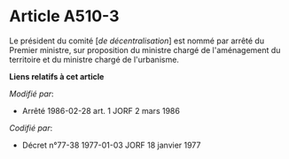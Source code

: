 # Article A510-3

Le président du comité [*de décentralisation*] est nommé par arrêté du Premier ministre, sur proposition du ministre chargé
de l'aménagement du territoire et du ministre chargé de l'urbanisme.

**Liens relatifs à cet article**

_Modifié par_:

  - Arrêté 1986-02-28  art. 1 JORF 2 mars 1986

_Codifié par_:

  - Décret n°77-38 1977-01-03 JORF 18 janvier 1977

